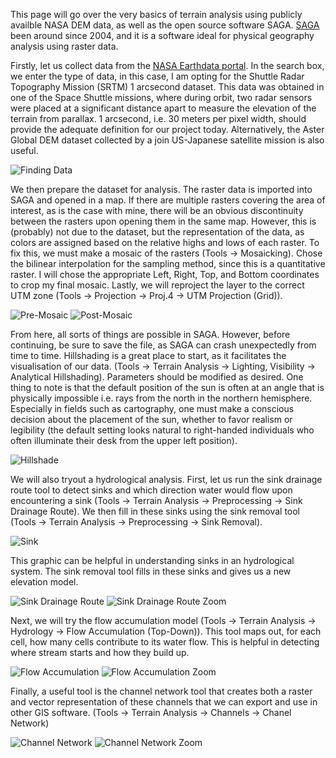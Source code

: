 This page will go over the very basics of terrain analysis using publicly availble NASA DEM data, as well as the open source software SAGA. [SAGA](http://www.saga-gis.org/en/index.html) been around since 2004, and it is a software ideal for physical geography analysis using raster data. 


Firstly, let us collect data from the [NASA Earthdata portal](https://search.earthdata.nasa.gov/search). In the search box, we enter the type of data, in this case, I am opting for the Shuttle Radar Topography Mission (SRTM) 1 arcsecond dataset. This data was obtained in one of the Space Shuttle missions, where during orbit, two radar sensors were placed at a significant distance apart to measure the elevation of the terrain from parallax. 1 arcsecond, i.e. 30 meters per pixel width, should provide the adequate definition for our project today. Alternatively, the Aster Global DEM dataset collected by a join US-Japanese satellite mission is also useful.

![Finding Data](Capture.PNG)

We then prepare the dataset for analysis. The raster data is imported into SAGA and opened in a map. If there are multiple rasters covering the area of interest, as is the case with mine, there will be an obvious discontinuity between the rasters upon opening them in the same map. However, this is (probably) not due to the dataset, but the representation of the data, as colors are assigned based on the relative highs and lows of each raster. To fix this, we must make a mosaic of the rasters (Tools -> Mosaicking). Chose the bilinear interpolation for the sampling method, since this is a quantitative raster. I will chose the appropriate Left, Right, Top, and Bottom coordinates to crop my final mosaic. Lastly, we will reproject the layer to the correct UTM zone (Tools -> Projection -> Proj.4 -> UTM Projection (Grid)).

![Pre-Mosaic](Capture1.PNG)
![Post-Mosaic](Capture2.PNG)

From here, all sorts of things are possible in SAGA. However, before continuing, be sure to save the file, as SAGA can crash unexpectedly from time to time. Hillshading is a great place to start, as it facilitates the visualisation of our data. (Tools -> Terrain Analysis -> Lighting, Visibility -> Analytical Hillshading). Parameters should be modified as desired. One thing to note is that the default position of the sun is often at an angle that is physically impossible i.e. rays from the north in the northern hemisphere. Especially in fields such as cartography, one must make a conscious decision about the placement of the sun, whether to favor realism or legibility (the default setting looks natural to right-handed individuals who often illuminate their desk from the upper left position).

![Hillshade](Capture3.PNG)

We will also tryout a hydrological analysis. First, let us run the sink drainage route tool to detect sinks and which direction water would flow upon encountering a sink (Tools -> Terrain Analysis -> Preprocessing -> Sink Drainage Route). We then fill in these sinks using the sink removal tool (Tools -> Terrain Analysis -> Preprocessing -> Sink Removal). 

![Sink](sink.png)

This graphic can be helpful in understanding sinks in an hydrological system. The sink removal tool fills in these sinks and gives us a new elevation model.

![Sink Drainage Route](Capture4.PNG)
![Sink Drainage Route Zoom](Capture5.PNG)


Next, we will try the flow accumulation model (Tools -> Terrain Analysis -> Hydrology -> Flow Accumulation (Top-Down)). This tool maps out, for each cell, how many cells contribute to its water flow. This is helpful in detecting where stream starts and how they build up. 

![Flow Accumulation](Capture6.PNG)
![Flow Accumulation Zoom](Capture7.PNG)

Finally, a useful tool is the channel network tool that creates both a raster and vector representation of these channels that we can export and use in other GIS software. (Tools -> Terrain Analysis -> Channels -> Chanel Network)

![Channel Network](Capture8.PNG)
![Channel Network Zoom](Capture9.PNG)

